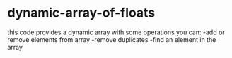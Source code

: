 # dynamic-array-of-floats



this code provides a dynamic array with some operations
you can:
-add or remove elements from array
-remove duplicates
-find an element in the array
